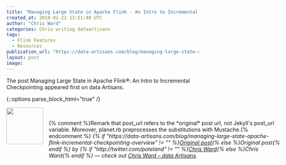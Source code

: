 ```yaml
---
title: "Managing Large State in Apache Flink - An Intro to Incremental Checkpointing"
created_at: 2018-01-23 13:51:48 UTC
author: "Chris Ward"
categories: Chris writing dataartisans
tags:
  - Flink Features
  - Resources
publication_url: "https://data-artisans.com/blog/managing-large-state-apache-flink-incremental-checkpointing-overview"
layout: post
image: 
---
```

The post Managing Large State in Apache Flink®: An Intro to Incremental Checkpointing appeared first on data Artisans.


{::options parse_block_html="true" /}
<div class="author">
   <img src="http://www.rss-specifications.com/rss-spec-rss.gif" style="width: 96px; height: 96;">
   <span style="position: absolute; padding: 32px 15px;">{% comment %}Remark that post_url refers to the *original* post url, not Jekyll's post_url variable. Moreover, planet.rb preprocesses the substitutions with Mustache.{% endcomment %}
      <i>{% if "https://data-artisans.com/blog/managing-large-state-apache-flink-incremental-checkpointing-overview" != "" %}<a href="https://data-artisans.com/blog/managing-large-state-apache-flink-incremental-checkpointing-overview">Original post</a>{% else %}Original post{% endif %} by {% if "http://twitter.com/poteland" != "" %}<a href="http://twitter.com/poteland">Chris Ward</a>{% else %}Chris Ward{% endif %} &mdash; check out <a href="https://data-artisans.com">Chris Ward – data Artisans</a>.</i>
  </span>
</div>
